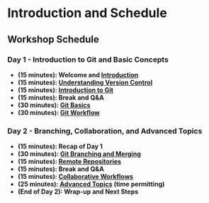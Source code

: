 # Introduction and Schedule

## Workshop Schedule

### Day 1 - Introduction to Git and Basic Concepts

- **(15 minutes): Welcome and [Introduction](workshop/01_Introduction.md)**
- **(15 minutes): [Understanding Version Control](workshop/02_Understanding%20Version%20Control.md)**
- **(15 minutes): [Introduction to Git](workshop/03_Introduction%20to%20Git.md)**
- **(15 minutes): Break and Q&A**
- **(30 minutes): [Git Basics](workshop/04_Git%20Basics.md)**
- **(30 minutes): [Git Workflow](workshop/05_Git%20Workflow.md)**

### Day 2 - Branching, Collaboration, and Advanced Topics

- **(15 minutes): Recap of Day 1**
- **(30 minutes): [Git Branching and Merging](workshop/06_Git%20Branching%20and%20merging.md)**
- **(15 minutes): [Remote Repositories](workshop/07_Remote%20Repositories.md)**
- **(15 minutes): Break and Q&A**
- **(15 minutes): [Collaborative Workflows](workshop/08_Collaborative%20Workflows.md)**
- **(25 minutes): [Advanced Topics](workshop/09_Advanced%20Topics.md) (time permitting)**
- **(End of Day 2): Wrap-up and Next Steps**
